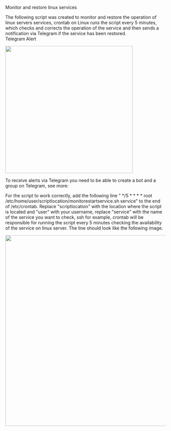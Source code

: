 Monitor and restore linux services

The following script was created to monitor and restore the operation of linux servers services, crontab on Linux runs the script every 5 minutes, which checks and corrects the operation of the service and then sends a notification via Telegram if the service has been restored.<br />
Telegram Alert
<div align="left">
<img src="https://public.boxcloud.com/d/1/b1!dhNDNmxE32qdAguBABtUMai41fqOAr2JsbYdv2XnqO1F3m6hGypv0UKDn-0H-YRO0dMa_eXLROKIqpRFnFQ75LFNMztvwA8E0w8PmuFBG188QjnRsS_IC4pixl6RDdro_YhpGpKGnptKselnMZ3zWcXBQGuoL_a07rMzl8IYdawd2bey_8QYfvkakKP4qVrxobLKf1m5nu02gACHttj9KAYdj31GIWVqk_-_paB1JKsX6mD-eYyuoxVTT4V--guOWdFX_Q8SbOsEfvu4CBmGgVB34hH611G6_tVNpUsTqva2gaL_5otst8v4VTb-f31rgX4XGr1CwA2Izg3QiLNWLWV4o4RyHpcjciAYKTUpzWMlm9QBXTpmFavfkQM1aOWHZh-lDR_KxJ5r_mo1aLim0oW5PN88bA-gM8uvyCO7UbKXKqDIsr000VRrkebZmKHS8MyaQtPkeLLd8VBMwdrUOAA0gdcd82YxYbX44akKdHzotIHNkb7-eqEPZK73GXmKRbvMQRWQkGjab4p1pGKklez94zWk8Phn7XXY28Y3jWuba7zMUZdlEvEKH2UN0OQy4eGDCnRQYsu04DQjH141pKnpTvvSZ1iqyoTXiKC3QhCEbeB5ge9qUhh0vSw4OT2OHk2e_w-cBBkGcg6m9Zdox-YFdrZtFd8lAUojqmIyD5-rqA1cg6r9KObEE8pJHxRohonxcp2jbnxw4wNaHRkmqHpDg-1HvdWNRkfwTPgvk2LB5biVdnmV2klD0d12T1Q1301XGO6gBWNEWBRRkU_Tj5tgvOTutNMu7Rk3NCWGA9yUJOtOeiV-HhUbQL5o2LDA2UaEfQtK7H-mUxd_yJ-PySkDTJFewRSddJJWxylhuYfbVmUqzfDrsunY0wrtgfgMn5gRnSZ45WvuPIa1qg1awOQlpAZdMKfTWCMT0WNZPCDijKJPqO8PCohmfD5GyeO89CvK8AMXBkNb7_SBNqzpJnVCAAYdl3Rku1_0BeMgWAf-ThQ-qaUrKeP_xDCEFt9TUb1QZR0XKiWzxQ5eD8F04Ij-EEkD__3Kbg7-OZEFs9ChY4DysvjJ9C5mkbrPG_GaiDMZQ-thZnRkBtcN9UxsIu68szmD-hGTpPknrubCmsceI7lru1DAyHYDdSLpI4GgaFFJeUjhhWYsGH_6XIqIGu0eul2iEtlIi3XOjhKJSdV79Zg8T2VSj4ghM51lubPVknh2QzVmexK3NFAb1471jfpdtKyYy14eZWLSWSv0FE4jmrK-vDJGj4-fbGGM2972cDHf-uy3m2swCHqxCOP7n86K9Ox3fbmN0cClyGdpyTKxrPwl3X5-9e1BCitusLuRglEtb9kFuLekkLy_1KDQDntfxjyqLLjJyR6g94iYRBRPgVaEGJrNo0dhCTejqhK5YedkLfUxzPaIkZaU1T_6paJbz1QrGWDLFr63tJrm_No7qhVPkCis8_OuAK9ANxI2gU_8HOeWqACdZpDRE5XqqtE1_J60e-ukUOsZmkOp5mBFXId8S4-a3cUxmO6OIE4edB2M/download"width="400px" />
</div>

To receive alerts via Telegram you need to be able to create a bot and a group on Telegram, see more:


For the script to work correctly, add the following line " */5 * * * * root /etc/home/user/scriptlocation/monitorestartservice.sh service" to the end of /etc/crontab. Replace "scriptlocation" with the location where the script is located and "user" with your username, replace "service" with the name of the service you want to check, ssh for example, crontab will be responsible for running the script every 5 minutes checking the availability of the service on linux server. The line should look like the following image.

<div align="left">
<img src="https://public.boxcloud.com/d/1/b1!9s0xW2VKmiS9c9wVnOGA1UgDNbIFbjC9ybI51_Gen1AKX3o17wDEqGx2nCciJsFQyLiiy5G2xpdCHi4i5udjpVQGzTKgg_0fcd3UmPDjs2j_h_dnDIm2ar_pIIkFe0iHog_0zcVhXTxemtHS9LC2y6BdMvZi7ZKMkeZPCv2sVDQxFrnTUP4Vtg4MOMI26mma_4MkEVxRO1uo5bV8UPICXfGGWP7OvFdep5NeDLEJP7b41v04oMEhaBt9X2KZlO3LyfxkYRC6qaZ9MeUEVjbjUMBeDn0cc09ggOD9c2xr0-q4uc9Cy-bOAv2HbK7sewRzAQRHoSCOz7VScDzcXJgPx6-flA2hrvG5Wfw_uH76akCuNrEQmNRuDhgnlryxRuiiKQhhRiiL4cDAz8CKgHMBVQZxw-87c10hju-f9GVS1xoh_ONi9O7VzGBLPwfxdTACmMPdWQ8giQa7-WbTyJdzO3hH3nwx-I-RVNXROFGmUsxwAsarx5NMJmefeuRyT3kxLy0_fM7_1AoMDi5zP1H2aJ8jokdFKzouvwhTxmwl4OxQXAqyJSS6Ls7_DePK3tGhegVkvUzfbQUPHwIXG7hDCuSkkh9sGVc7INkxqtKWgWwe7NB6phaq2_kZVUZdZd827A3sex64CgXL2OsN74Vl2qiiSskfJumoJUCyyIZgW2T2kj5JI6d8dlgTZX43hpsrL_6uyxlyLA6MRl1aMLc8-HrA1XEgIStFCs_riTQs1W98QAyjVeBOG2hY3fc38DDe95y3mtpaOtlPgwFXYhNIZPC6i0c9daMuM5LaeEkHc-We7EN27tO3BJ3x7_Tk0Eti4uqS1A7WGdjD-9oCwFrpRVTpwiPEraMjmBE0IZ1ycYFy6p8vINbamxFgs6h8ylvcsvTqbe1NkGI6RYHwHPIktTYn1iNSlGblsm3Bs6siZWmMj70Kn5zZEcEThvNL5ckSXu-6JmM4PiniAXJOIBq78hlC7i1-i9Dh_Sw_EaJXElK27YGeXIs3G2XiPhcLo9pdBqAJRerrnxpwbh6FghhoE2ECd7ryUi4W8xhV0dRIVOzpW0nqy6QOCI0KKVmN4BbuRWkFtegnH6wQAuojVVzU-3D_8vQWeDR3_l0pp0xz8c-Cq3YRP3LJorDe26fJmMVioqjoFTmGwBa62aj-wYG5fQGryZKkyzu9GWbEPAvYk6R7R1ITdMi0oR2U-QrT0f-fJ_BC9KjdL533CJ68zheBjdWXq5AufldGlvHwdY4fmjBE8L2gisZjyO66J7_IFzE9B71YS3F1Y03qpPIKj8pbzmWJLxuBH6ZrWEKBekuUAGL8UlE3JeD4UgT9e29ABdoJzsFNJK1VlGhjSy_SWLbAXOM9XxC_ufGnQJibihFTFORjhxsiXIRNmwWeYW_D7R-1KsJF5ELtXd_FamognBDrkxzVU1rqMILEFRgG6SWCqk-4YxD1qS2wL9lsGD6wSBkkwQ026nkIz7tGXRwUv56arl8L5INwyVuc8Pbq2Ccu1m1utHkkJ4IezV_PNqB8uhtTzjPCsKEF40Lv7DMFTEAI/download"width="600" />
</div>
